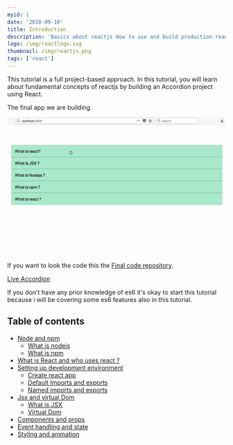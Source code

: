 ```yaml
---
myid: 1
date: '2018-09-10'
title: Introduction
description: 'Basics about reactjs How to use and build production-ready single page apps by learning reactjs tutorial step by step interactive approach for beginners'
logo: /img/reactlogo.svg
thumbnail: /img/reactjs.png
tags: ['react']
---
```


This tutorial is a full project-based approach. In this tutorial, you will learn about fundamental concepts of reactjs by building an Accordion project using React.

The final app we are building.

![accordion react](./finalapp.gif)

If you want to look the code this the <a href="https://github.com/saigowthamr/reactaccordion" target="_black" rel="noopener">Final code repository</a>.

<a href="https://saigowthamr.github.io/reactaccordion/" target="_black" rel="noopener">Live Accordion</a>

If you don't have any prior knowledge of es6 it's okay to start this tutorial because i will be
covering some es6 features also in this tutorial.


## Table of contents

- [Node and npm](/react/nodeandnpm/)
  - [What is nodejs](/react/nodeandnpm/#what-is--nodejs-)
  - [What is npm](/react/nodeandnpm/#what-is-npm-)
- [What is React and who uses react ?](/react/whatisreact/)
- [Setting up development environment](/react/developmentenvironment/)
   - [Create react app](/react/developmentenvironment/#create-react-app)
   - [Default Imports and exports](/react/developmentenvironment/#default-imports-and-exports)
   - [Named imports and exports](/react/developmentenvironment/#named-imports-and-exports)
- [Jsx and virtual Dom](/react/jsxandvirtualdom/)
  - [What is JSX](/react/jsxandvirtualdom/#what-is-jsx-)
  - [Virtual Dom](react/jsxandvirtualdom/#virtual-dom)
- [Components and props](/react/componentsandprops/)
- [Event handling and state](/react/eventhandlingandstate/)
- [Styling and animation](/react/stylingandanimation/)


